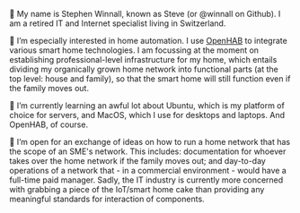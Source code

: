 👋 My name is Stephen Winnall, known as Steve (or @winnall on Github). I am a retired IT and Internet specialist living in Switzerland.

👀 I’m especially interested in home automation. I use [OpenHAB](https://www.openhab.org) to integrate various smart home technologies. I am focussing at the moment on establishing
professional-level infrastructure for my home, which entails dividing my organically grown home network into functional parts (at the top level: house and
family), so that the smart home will still function even if the family moves out.

🌱 I’m currently learning an awful lot about Ubuntu, which is my platform of choice for servers, and MacOS, which I use for desktops and laptops. And OpenHAB,
of course.

💞️ I’m open for an exchange of ideas on how to run a home network that has the scope of an SME's network. This includes: documentation for whoever takes over
the home network if the family moves out; and day-to-day operations of a network that - in a commercial environment - would have a full-time paid manager.
Sadly, the IT industry is currently more concerned with grabbing a piece of the IoT/smart home cake than providing any meaningful standards for interaction of
components.

<!---
winnall/winnall is a ✨ special ✨ repository because its `README.md` (this file) appears on your GitHub profile.
You can click the Preview link to take a look at your changes.
--->
